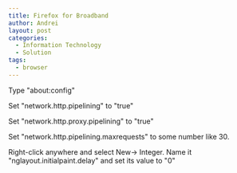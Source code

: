 ```yaml
---
title: Firefox for Broadband
author: Andrei
layout: post
categories:
  - Information Technology
  - Solution
tags:
  - browser
---
```

Type "about:config"

Set "network.http.pipelining" to "true"

Set "network.http.proxy.pipelining" to "true"

Set "network.http.pipelining.maxrequests" to some number like 30.

Right-click anywhere and select New-> Integer. Name it "nglayout.initialpaint.delay" and set its value to "0"